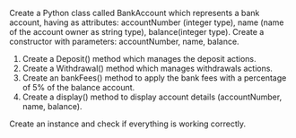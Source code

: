 Create a Python class called BankAccount which represents a bank account, having as attributes: accountNumber (integer type), name (name of the account owner as string type), balance(integer type).
Create a constructor with parameters: accountNumber, name, balance.

1. Create a Deposit() method which manages the deposit actions.
2. Create a Withdrawal() method which manages withdrawals actions.
3. Create an bankFees() method to apply the bank fees with a percentage of 5% of the balance account.
4. Create a display() method to display account details (accountNumber, name, balance).

Create an instance and check if everything is working correctly.

